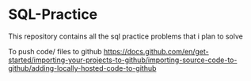 # SQL-Practice
This repository contains all the sql practice problems that i plan to solve 

To push code/ files to github
https://docs.github.com/en/get-started/importing-your-projects-to-github/importing-source-code-to-github/adding-locally-hosted-code-to-github
